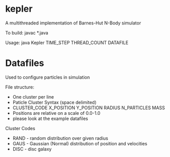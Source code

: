 # kepler
A multithreaded implementation of Barnes-Hut N-Body simulator

To build: javac *.java

Usage: java Kepler TIME_STEP THREAD_COUNT DATAFILE
  
  
# Datafiles
Used to configure particles in simulation

File structure:
- One cluster per line
- Paticle Cluster Syntax (space delimited)
- CLUSTER_CODE  X_POSITION  Y_POSITION RADIUS  N_PARTICLES MASS
- Positions are relative on a scale of 0.0-1.0
- please look at the example datafiles

Cluster Codes
- RAND - random distribution over given radius
- GAUS - Gaussian (Normal) distribution of position and velocities
- DISC - disc galaxy
